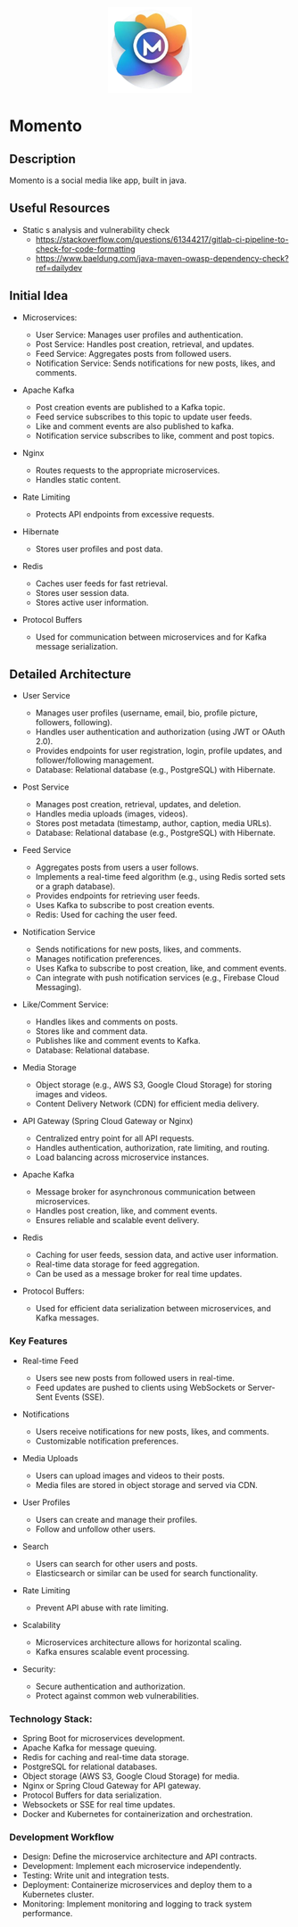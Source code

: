 <p align="center">
  <img alt="logo" src="assets/logo.png" style="width:150px"/>
</p>

# Momento


## Description
Momento is a social media like app, built in java.

## Useful Resources

- Static s analysis and vulnerability check
  - https://stackoverflow.com/questions/61344217/gitlab-ci-pipeline-to-check-for-code-formatting
  - https://www.baeldung.com/java-maven-owasp-dependency-check?ref=dailydev

## Initial Idea
- Microservices:
    - User Service: Manages user profiles and authentication.
    - Post Service: Handles post creation, retrieval, and updates.
    - Feed Service: Aggregates posts from followed users.
    - Notification Service: Sends notifications for new posts, likes, and comments.

- Apache Kafka
    - Post creation events are published to a Kafka topic.
    - Feed service subscribes to this topic to update user feeds.
    - Like and comment events are also published to kafka.
    - Notification service subscribes to like, comment and post topics.

- Nginx
    - Routes requests to the appropriate microservices.
    - Handles static content.

- Rate Limiting
    - Protects API endpoints from excessive requests.

- Hibernate
    - Stores user profiles and post data.

- Redis
    - Caches user feeds for fast retrieval.
    - Stores user session data.
    - Stores active user information.

- Protocol Buffers
    - Used for communication between microservices and for Kafka message serialization.

## Detailed Architecture

- User Service
  - Manages user profiles (username, email, bio, profile picture, followers, following).
  - Handles user authentication and authorization (using JWT or OAuth 2.0).
  - Provides endpoints for user registration, login, profile updates, and follower/following management.
  - Database: Relational database (e.g., PostgreSQL) with Hibernate.

- Post Service
  - Manages post creation, retrieval, updates, and deletion.
  - Handles media uploads (images, videos).
  - Stores post metadata (timestamp, author, caption, media URLs).
  - Database: Relational database (e.g., PostgreSQL) with Hibernate.

- Feed Service
  - Aggregates posts from users a user follows.
  - Implements a real-time feed algorithm (e.g., using Redis sorted sets or a graph database).
  - Provides endpoints for retrieving user feeds.
  - Uses Kafka to subscribe to post creation events.
  - Redis: Used for caching the user feed.

- Notification Service
  - Sends notifications for new posts, likes, and comments.
  - Manages notification preferences.
  - Uses Kafka to subscribe to post creation, like, and comment events.
  - Can integrate with push notification services (e.g., Firebase Cloud Messaging).

- Like/Comment Service:
  - Handles likes and comments on posts.
  - Stores like and comment data.
  - Publishes like and comment events to Kafka.
  - Database: Relational database.

- Media Storage
  - Object storage (e.g., AWS S3, Google Cloud Storage) for storing images and videos.
  - Content Delivery Network (CDN) for efficient media delivery.

- API Gateway (Spring Cloud Gateway or Nginx)
  - Centralized entry point for all API requests.
  - Handles authentication, authorization, rate limiting, and routing.
  - Load balancing across microservice instances.

- Apache Kafka
  - Message broker for asynchronous communication between microservices.
  - Handles post creation, like, and comment events.
  - Ensures reliable and scalable event delivery.

- Redis
  - Caching for user feeds, session data, and active user information.
  - Real-time data storage for feed aggregation.
  - Can be used as a message broker for real time updates.

- Protocol Buffers:
  - Used for efficient data serialization between microservices, and Kafka messages.

### Key Features

- Real-time Feed
  - Users see new posts from followed users in real-time.
  - Feed updates are pushed to clients using WebSockets or Server-Sent Events (SSE).

- Notifications

  - Users receive notifications for new posts, likes, and comments.
  - Customizable notification preferences.
- Media Uploads

  - Users can upload images and videos to their posts.
  - Media files are stored in object storage and served via CDN.

- User Profiles
  - Users can create and manage their profiles.
  - Follow and unfollow other users.

- Search
  - Users can search for other users and posts.
  - Elasticsearch or similar can be used for search functionality.

- Rate Limiting
  - Prevent API abuse with rate limiting.

- Scalability
  - Microservices architecture allows for horizontal scaling.
  - Kafka ensures scalable event processing.
  
- Security:
  - Secure authentication and authorization.
  - Protect against common web vulnerabilities.
  
### Technology Stack:

- Spring Boot for microservices development.
- Apache Kafka for message queuing.
- Redis for caching and real-time data storage.
- PostgreSQL for relational databases.
- Object storage (AWS S3, Google Cloud Storage) for media.
- Nginx or Spring Cloud Gateway for API gateway.
- Protocol Buffers for data serialization.
- Websockets or SSE for real time updates.
- Docker and Kubernetes for containerization and orchestration.

### Development Workflow

- Design: Define the microservice architecture and API contracts.
- Development: Implement each microservice independently.
- Testing: Write unit and integration tests.
- Deployment: Containerize microservices and deploy them to a Kubernetes cluster.
- Monitoring: Implement monitoring and logging to track system performance.